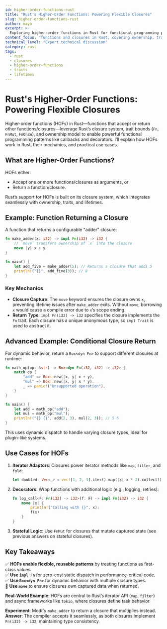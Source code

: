 ```yaml
---
id: higher-order-functions-rust
title: "Rust's Higher-Order Functions: Powering Flexible Closures"
slug: higher-order-functions-rust
author: mayo
excerpt: >-
  Exploring higher-order functions in Rust for functional programming patterns
content_focus: "functions and closures in Rust, covering ownership, traits, lifetimes"
technical_level: "Expert technical discussion"
category: rust
tags:
  - rust
  - closures
  - higher-order-functions
  - traits
  - lifetimes
---
```


# Rust's Higher-Order Functions: Powering Flexible Closures

Higher-order functions (HOFs) in Rust—functions that accept or return other functions/closures—leverage Rust’s closure system, trait bounds (`Fn`, `FnMut`, `FnOnce`), and ownership model to enable powerful functional programming patterns like callbacks and decorators. I’ll explain how HOFs work in Rust, their mechanics, and practical use cases.

## What are Higher-Order Functions?

HOFs either:
- Accept one or more functions/closures as arguments, or
- Return a function/closure.

Rust’s support for HOFs is built on its closure system, which integrates seamlessly with ownership, traits, and lifetimes.

## Example: Function Returning a Closure

A function that returns a configurable "adder" closure:

```rust
fn make_adder(x: i32) -> impl Fn(i32) -> i32 {
    // `move` transfers ownership of `x` into the closure
    move |y| x + y
}

fn main() {
    let add_five = make_adder(5); // Returns a closure that adds 5
    println!("{}", add_five(3)); // 8
}
```

### Key Mechanics
- **Closure Capture**: The `move` keyword ensures the closure owns `x`, preventing lifetime issues after `make_adder` exits. Without `move`, borrowing `x` would cause a compile error due to `x`’s scope ending.
- **Return Type**: `impl Fn(i32) -> i32` specifies the closure implements the `Fn` trait. Each closure has a unique anonymous type, so `impl Trait` is used to abstract it.

## Advanced Example: Conditional Closure Return

For dynamic behavior, return a `Box<dyn Fn>` to support different closures at runtime:

```rust
fn math_op(op: &str) -> Box<dyn Fn(i32, i32) -> i32> {
    match op {
        "add" => Box::new(|x, y| x + y),
        "mul" => Box::new(|x, y| x * y),
        _ => panic!("Unsupported operation"),
    }
}

fn main() {
    let add = math_op("add");
    let mul = math_op("mul");
    println!("{} {}", add(2, 3), mul(2, 3)); // 5 6
}
```

This uses dynamic dispatch to handle varying closure types, ideal for plugin-like systems.

## Use Cases for HOFs

1. **Iterator Adaptors**:
   Closures power iterator methods like `map`, `filter`, and `fold`:
   ```rust
   let doubled: Vec<_> = vec![1, 2, 3].iter().map(|x| x * 2).collect(); // [2, 4, 6]
   ```

2. **Decorators**:
   Wrap functions with additional logic (e.g., logging, retries):
   ```rust
   fn log_call<F: Fn(i32) -> i32>(f: F) -> impl Fn(i32) -> i32 {
       move |x| {
           println!("Calling with {}", x);
           f(x)
       }
   }
   ```

3. **Stateful Logic**:
   Use `FnMut` for closures that mutate captured state (see previous answers on stateful closures).

## Key Takeaways

✅ **HOFs enable flexible, reusable patterns** by treating functions as first-class values.  
✅ **Use `impl Fn`** for zero-cost static dispatch in performance-critical code.  
✅ **Use `Box<dyn Fn>`** for dynamic behavior with multiple closure types.  
🚀 **Use `move`** to ensure closures own captured data when returned.

**Real-World Example**: HOFs are central to Rust’s iterator API (`map`, `filter`) and async frameworks like `tokio`, where closures define task behavior.

**Experiment**: Modify `make_adder` to return a closure that multiplies instead.  
**Answer**: The compiler accepts it seamlessly, as both closures implement `Fn(i32) -> i32`, maintaining type consistency.
